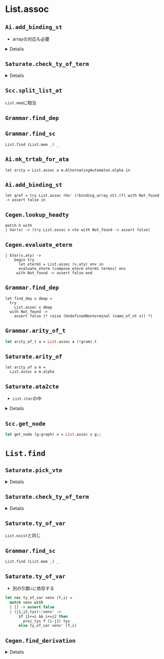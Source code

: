 
List.assoc
==========


`Ai.add_binding_st`
-------------------

+ arrayの対応も必要

<details><!--{{{-->

```ocaml
let add_binding_st f rho qs =
  let rho' = add_index rho 0 in
  let qref = try List.assoc rho' (!binding_array_nt).(f) with Not_found -> assert false in
  qref := merge_and_unify compare qs !qref
```

</details><!--}}}-->

`Saturate.check_ty_of_term`
---------------------------

<details><!--{{{-->

```ocaml
let rec check_ty_of_term venv term ity =
  match term with
  | App(_,_) ->
      let (h,terms) = Grammar.decompose_term term in
      let tyss = match_head_types h venv (List.length terms) ity in
      let vte = check_argtypes venv terms tyss in vte
  | Var(v) ->
      begin try
        let ity1 = List.find (fun ity1 -> subtype ity1 ity) (ty_of_var venv v) in
                   ^^^^^^^^^
        [(v, [ity1])]
      with
        Not_found -> raise Untypable
      end
  | T(a) ->
      let q = codom_of_ity ity in
      if List.exists (fun ity1 -> subtype ity1 ity) (ty_of_t_q a q)
         ^^^^^^^^^^^
      then []
      else raise Untypable
  | NT(f) ->
      let q = codom_of_ity ity in
      if List.exists (fun ity1 -> subtype ity1 ity) (ty_of_nt_q f q)
         ^^^^^^^^^^^
      then []
      else raise Untypable
```

</details><!--}}}-->

`Scc.split_list_at`
-------------------

`List.mem`に相当

`Grammar.find_dep`
------------------


`Grammar.find_sc`
-----------------

`List.find (List.mem _) _`

`Ai.mk_trtab_for_ata`
---------------------

`let arity = List.assoc a m.AlternatingAutomaton.alpha in`

`Ai.add_binding_st`
-------------------

`let qref = try List.assoc rho' (!binding_array_nt).(f) with Not_found -> assert false in`

`Cegen.lookup_headty`
---------------------

```
match h with
| Var(x) -> (try List.assoc x vte with Not_found -> assert false)
```

`Cegen.evaluate_eterm`
----------------------

```
| EVar(v,aty) ->
    begin try
      let eterm1 = List.assoc (v,aty) env in
      evaluate_eterm (compose_eterm eterm1 termss) env
     with Not_found -> assert false end
```

`Grammar.find_dep`
------------------

```
let find_dep x dmap =
  try
    List.assoc x dmap
  with Not_found ->
    assert false (* raise (UndefinedNonterminal (name_of_nt x)) *)
```

`Grammar.arity_of_t`
--------------------

```ocaml
let arity_of_t a = List.assoc a (!gram).t
```

`Saturate.arity_of`
-------------------

```
let arity_of a m =
  List.assoc a m.alpha
```

`Saturate.ata2cte`
------------------

+ `List.iter`の中

<details><!--{{{-->

```ocaml
let ata2cte m =
  (*  let open AlternatingAutomaton in *)
  init_cte m.AlternatingAutomaton.alpha m.AlternatingAutomaton.st;
  List.iter
    (fun (a,i) ->
      let l = List.concat (List.map (fun q ->
          let fml = List.assoc (q,a) m.AlternatingAutomaton.delta in
          let pis = AlternatingAutomaton.prime_implicants fml in
          List.map (build_ity q i) pis) m.AlternatingAutomaton.st) in
      register_cte_ty (a,l))
    m.AlternatingAutomaton.alpha
```

</details><!--}}}-->

`Scc.get_node`
--------------

```ocaml
let get_node (g:graph) x = List.assoc x g;;
```



`List.find`
===========

`Saturate.pick_vte`
-------------------

<details><!--{{{-->

```ocaml
let pick_vte ity ity_vte_list =
  try
    snd(List.find (fun (ity',_vte)-> subtype ity' ity) ity_vte_list )
  with Not_found -> raise Untypable
```

</details><!--}}}-->

`Saturate.check_ty_of_term`
---------------------------

<details><!--{{{-->

```ocaml
let rec check_ty_of_term venv term ity =
  match term with
  | App(_,_) ->
      let (h,terms) = Grammar.decompose_term term in
      let tyss = match_head_types h venv (List.length terms) ity in
      let vte = check_argtypes venv terms tyss in vte
  | Var(v) ->
      begin try
        let ity1 = List.find (fun ity1 -> subtype ity1 ity) (ty_of_var venv v) in
                   ^^^^^^^^^
        [(v, [ity1])]
      with
        Not_found -> raise Untypable
      end
  | T(a) ->
      let q = codom_of_ity ity in
      if List.exists (fun ity1 -> subtype ity1 ity) (ty_of_t_q a q)
         ^^^^^^^^^^^
      then []
      else raise Untypable
  | NT(f) ->
      let q = codom_of_ity ity in
      if List.exists (fun ity1 -> subtype ity1 ity) (ty_of_nt_q f q)
         ^^^^^^^^^^^
      then []
      else raise Untypable
```

</details><!--}}}-->

`Saturate.ty_of_var`
--------------------

`List.exist`と同じ

`Grammar.find_sc`
-----------------

`List.find (List.mem _) _`


`Saturate.ty_of_var`
--------------------

+ 別の引数`i`に依存する

````ocaml
let rec ty_of_var venv (f,i) =
  match venv with
  | [] -> assert false
  | (j1,j2,tys)::venv' ->
      if j1<=i && i<=j2 then
        proj_tys f (i-j1) tys
      else ty_of_var venv' (f,i)
````

`Cegen.find_derivation`
------------------------

<details><!--{{{-->
```ocaml
let rec find_derivation ntyid vte term aty =
  let (h,terms) = Grammar.decompose_term term in
  let k = List.length terms in
  let head_typings = find_headtype ntyid vte h aty k in
  try
    List.iter (fun (eh,aty0) ->
        try
          let (eterms,rty) = find_derivation_terms ntyid vte terms aty0 in
          let eterm1 = compose_eterm eh eterms in
          let eterm2 =
            if rty=aty then eterm1
            else ECoerce(rty,aty,eterm1)
          in raise (Found eterm2)
        with Not_found -> ()
      ) head_typings; raise Not_found
                      ^^^^^^^^^^^^^^^
  with Found eterm -> eterm

let register_backchain f ity ntyid =
  let (arity,body) = lookup_rule f in
  let vars = mk_vars f arity in
  let (vte,rty) = mk_vte vars ity in
  let eterm = try find_derivation ntyid vte body rty
    with Not_found ->
      (print_string ("failed to find a derivation for "^(name_of_nt f)^":");
       Type.print_ity ity; assert false)
                           ^^^^^^^^^^^^
  in
  Hashtbl.add tracetab (f,ity) (vte,eterm)
```
</details><!--}}}-->


---

<!--

stype.ml|149 col 29| let lookup_stype_t a cste = List.assoc a cste
  されない @tcheck_term

以下catchされる関数

Saturate.check_ty_of_term
saturate.ml|901 col 10| else raise Untypable
  List.exists
saturate.ml|901 col 10| else raise Untypable
  List.find
saturate.ml|901 col 10| else raise Untypable
  List.exists
saturate.ml|906 col 10| else raise Untypable
  List.exists
saturate.ml|911 col 11| [] -> raise Untypable
  merge_two_vtes vte0 (check_argtypes_aux venv terms tys)でUntypableを投げないものが存在する
  Untypableはcatchされる (`update_ty_of_nt_inc_for_nt_sub_venv`)
alternatingAutomaton.ml|18 col 15| let cls = List.assoc v delta in
alternatingAutomaton.ml|30 col 15| let fml = List.assoc v delta in
automaton.ml|14 col 3| List.assoc (q,a) m.delta
  使われない
cegen.ml|237 col 30| | EVar(v,ity) -> (try EVar(List.assoc v vmap, ity) with Not_found -> eterm)
conversion.ml|49 col 36| Syntax.Name(s) -> (try Var(List.assoc s vmap) with Not_found -> T(s))
grammar.ml|162 col 9| List.assoc x s
grammar.ml|171 col 9| List.assoc x s
scc.ml|52 col 31| let (_,_,nextr) = List.assoc x g in
scc.ml|57 col 20| try (let _ = List.assoc y g' in g') with
scc.ml|154 col 29| let (nextr,_) = List.assoc x g in
scc.ml|159 col 20| try (let _ = List.assoc y g' in g') with
scc.ml|163 col 25| let (nextr, cacher) = List.assoc n g in
  使われない関数
stype.ml|55 col 21| STvar v -> (try List.assoc v sub with Not_found -> st)
utilities.ml|235 col 5| List.assoc var s
utilities.ml|321 col 9| (* like List.assoc, but with a specialized equality function *)

-->
